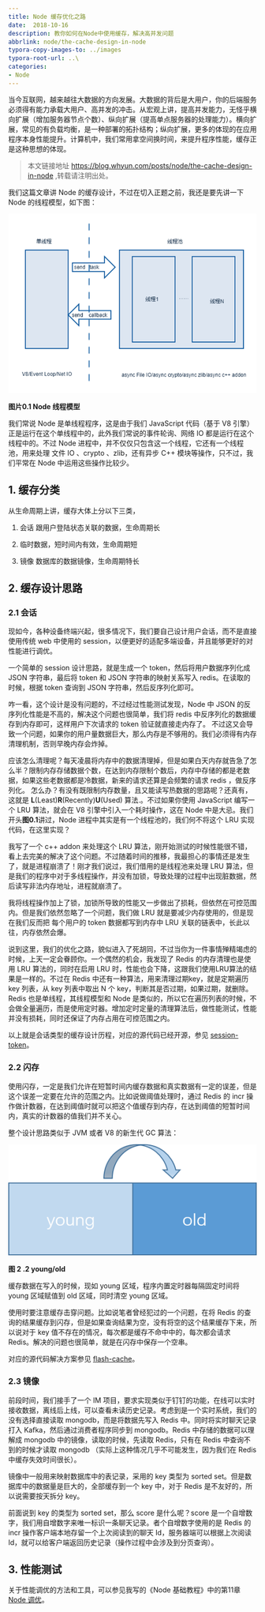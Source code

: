 ```yaml
---
title: Node 缓存优化之路
date:  2018-10-16
description: 教你如何在Node中使用缓存，解决高并发问题
abbrlink: node/the-cache-design-in-node
typora-copy-images-to: ../images
typora-root-url: ..\
categories:
- Node
---
```


当今互联网，越来越往大数据的方向发展。大数据的背后是大用户，你的后端服务必须得有能力承载大用户、高并发的冲击。从宏观上讲，提高并发能力，无怪乎横向扩展（增加服务器节点个数）、纵向扩展（提高单点服务器的处理能力）。横向扩展，常见的有负载均衡，是一种部署的拓扑结构；纵向扩展，更多的体现的在应用程序本身性能提升。计算机中，我们常用拿空间换时间，来提升程序性能，缓存正是这种思想的体现。  

> 本文链接地址 https://blog.whyun.com/posts/node/the-cache-design-in-node ,转载请注明出处。

我们这篇文章讲 Node 的缓存设计，不过在切入正题之前，我还是要先讲一下 Node 的线程模型，如下图：

![Node 线程模型](/images/node_threads.png)

**图片0.1 Node 线程模型**

我们常说 Node 是单线程程序，这是由于我们 JavaScript 代码（基于 V8 引擎）正是运行在这个单线程中的，此外我们常说的事件轮询、网络 IO 都是运行在这个线程中的。不过 Node 进程中，并不仅仅只包含这一个线程，它还有一个线程池，用来处理 文件 IO 、crypto 、zlib，还有异步 C++ 模块等操作，只不过，我们平常在 Node 中运用这些操作比较少。

## 1. 缓存分类

从生命周期上讲，缓存大体上分以下三类，

1. 会话 跟用户登陆状态关联的数据，生命周期长 

2. 临时数据，短时间内有效，生命周期短 

3. 镜像 数据库的数据镜像，生命周期特长

## 2. 缓存设计思路
### 2.1 会话
现如今，各种设备终端兴起，很多情况下，我们要自己设计用户会话，而不是直接使用传统 web 中使用的 session，以便更好的适配多端设备，并且能够更好的对性能进行调优。

一个简单的 session 设计思路，就是生成一个 token，然后将用户数据序列化成 JSON 字符串，最后将 token 和 JSON 字符串的映射关系写入 redis。在读取的时候，根据 token 查询到 JSON 字符串，然后反序列化即可。

咋一看，这个设计是没有问题的，不过经过性能测试发现，Node 中 JSON 的反序列化性能是不高的，解决这个问题也很简单，我们将 redis 中反序列化的数据缓存到内存即可，这样用户下次请求的 token 验证就直接走内存了。
不过这又会导致一个问题，如果你的用户量数据巨大，那么内存是不够用的。我们必须得有内存清理机制，否则早晚内存会炸掉。

应该怎么清理呢？每天凌晨将内存中的数据清理掉，但是如果白天内存就告急了怎么半？限制内存存储数据个数，在达到内存限制个数后，内存中存储的都是老数据，如果这些老数据都是冷数据，新来的请求还算是会频繁的请求 redis ，做反序列化。
怎么办？有没有既限制内存数量，且又能读写热数据的思路呢？还真有，这就是 **L**(Least)**R**(Recently)**U**(Used) 算法.。不过如果你使用 JavaScript 编写一个 LRU 算法，就会在 V8 引擎中引入一个耗时操作，这在 Node 中是大忌。我们开头**图0.1**讲过，Node 进程中其实是有一个线程池的，我们何不将这个 LRU 实现代码，在这里实现？

我写了一个 c++ addon 来处理这个 LRU 算法，刚开始测试的时候性能很不错，看上去完美的解决了这个问题。不过随着时间的推移，我最担心的事情还是发生了，就是进程崩溃了！刚才我们说过，我们借用的是线程池来处理 LRU 算法，但是我们的程序中对于多线程操作，并没有加锁，导致处理的过程中出现脏数据，然后读写非法内存地址，进程就崩溃了。

我将线程操作加上了锁，加锁所导致的性能又一步做出了损耗，但依然在可控范围内。但是我们依然忽略了一个问题，我们做 LRU 就是要减少内存使用的，但是现在我们反而把 每个用户的 token 数据都写到内存中 LRU 关联的链表中，长此以往，内存依然会爆。

说到这里，我们的优化之路，貌似进入了死胡同，不过当你为一件事情殚精竭虑的时候，上天一定会眷顾你。一个偶然的机会，我发现了 Redis 的内存清理也是使用 LRU 算法的，同时在启用 LRU 时，性能也会下降，这跟我们使用LRU算法的结果是一样的。不过在 Redis 中还有一种算法，用来清理过期key，就是定期遍历 key 列表，从 key 列表中取出 N 个 key，判断其是否过期，如果过期，就删除。Redis 也是单线程，其线程模型和 Node 是类似的，所以它在遍历列表的时候，不会做全量遍历，而是使用定时器。增加定时定量的清理算法后，做性能测试，性能并没有损耗，同时还保证了内存占用在可控范围之内。

以上就是会话类型的缓存设计历程，对应的源代码已经开源，参见 [session-token](https://www.npmjs.com/package/session-token)。

### 2.2 闪存

使用闪存，一定是我们允许在短暂时间内缓存数据和真实数据有一定的误差，但是这个误差一定要在允许的范围之内。比如说做阈值处理时，通过 Redis 的 incr 操作做计数器，在达到阈值时就可以把这个值缓存到内存，在达到阈值的短暂时间内，真实的计数器的值我们并不关心。

整个设计思路类似于 JVM 或者 V8 的新生代 GC 算法：

  ![young/old](/images/young_old_area.png)

**图 2 .2 young/old**

缓存数据在写入的时候，现如 young 区域，程序内置定时器每隔固定时间将 young 区域赋值到 old 区域，同时清空 young 区域。

使用时要注意缓存击穿问题。比如说笔者曾经犯过的一个问题，在将 Redis 的查询的结果缓存到闪存，但是如果查询结果为空，没有将空的这个结果缓存下来，所以说对于 key 值不存在的情况，每次都是缓存不命中中的，每次都会请求 Redis。解决的问题也很简单，就是在闪存中保存一个空串。

对应的源代码解决方案参见 [flash-cache](https://www.npmjs.com/package/flash-cache)。

### 2.3 镜像

前段时间，我们接手了一个 IM 项目，要求实现类似于钉钉的功能，在线可以实时接收数据，离线后上线，可以查看未读历史记录。考虑到是一个实时系统，我们的没有选择直接读取 mongodb，而是将数据先写入 Redis 中。同时将实时聊天记录打入 Kafka，然后通过消费者程序同步到 mongodb。Redis 中存储的数据可以理解成 mongodb 中的镜像，读取的时候，先读取 Redis，只有在 Redis 中查询不到的时候才读取 mongodb （实际上这种情况几乎不可能发生，因为我们在 Redis 中缓存失效时间很长）。

镜像中一般用来映射数据库中的表记录，采用的 key 类型为 sorted set。但是数据库中的数据量是巨大的，全部缓存到一个 key 中，对于 Redis 是不友好的，所以说需要按天拆分 key。

前面说到 key 的类型为 sorted set，那么 score 是什么呢？score 是一个自增数字，我们用自增数字来唯一标识一条聊天记录。者个自增数字使用的是 Redis 的 incr 操作客户端本地存留一个上次阅读到的聊天 Id，服务器端可以根据上次阅读Id，就可以给客户端返回历史记录（操作过程中会涉及到分页查询）。

## 3. 性能测试

关于性能调优的方法和工具，可以参见我写的《Node 基础教程》中的第11章 [Node 调优](https://github.com/yunnysunny/nodebook/blob/master/text/11_node_optimization.md)。



